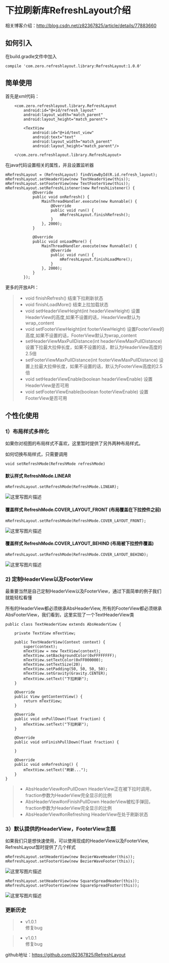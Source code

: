 
# 下拉刷新库RefreshLayout介绍

相关博客介绍：http://blog.csdn.net/z82367825/article/details/77883660

## 如何引入

在build.gradle文件中加入
```
compile 'com.zero.refreshlayout.library:RefreshLayout:1.0.0'
```

## 简单使用

首先是xml代码：

```
    <com.zero.refreshlayout.library.RefreshLayout
        android:id="@+id/refresh_layout"
        android:layout_width="match_parent"
        android:layout_height="match_parent">
        
        <TextView
            android:id="@+id/text_view"
            android:text="text"
            android:layout_width="match_parent"
            android:layout_height="match_parent"/>
        
    </com.zero.refreshlayout.library.RefreshLayout>
```

在java代码设置相关的属性，并且设置监听器

```
mRefreshLayout = (RefreshLayout) findViewById(R.id.refresh_layout);
mRefreshLayout.setHeaderView(new TextHeaderView(this));
mRefreshLayout.setFooterView(new TextFooterView(this));
mRefreshLayout.setRefreshListener(new RefreshListener() {
            @Override
            public void onRefresh() {
                MainThreadHandler.execute(new Runnable() {
                    @Override
                    public void run() {
                        mRefreshLayout.finishRefresh();
                    }
                }, 2000);
            }

            @Override
            public void onLoadMore() {
                MainThreadHandler.execute(new Runnable() {
                    @Override
                    public void run() {
                        mRefreshLayout.finishLoadMore();
                    }
                }, 2000);
            }
        });
```

更多的开放API：

>* void finishRefresh()
结束下拉刷新状态
>* void finishLoadMore()
结束上拉加载状态
>* void setHeaderViewHeight(int headerViewHeight)
设置HeaderView的高度,如果不设置的话，HeaderView默认为wrap_content
>* void setFooterViewHeight(int footerViewHeight)
设置FooterView的高度,如果不设置的话，FooterView默认为wrap_content
>* setHeaderViewMaxPullDistance(int headerViewMaxPullDistance)
设置下拉最大拉伸长度，如果不设置的话，默认为HeaderView高度的2.5倍
>* setFooterViewMaxPullDistance(int footerViewMaxPullDistance)
设置上拉最大拉伸长度，如果不设置的话，默认为FooterView高度的2.5倍
>* void setHeaderViewEnable(boolean headerViewEnable)
设置HeaderView是否可用
>* void setFooterViewEnable(boolean footerViewEnable) 
设置FooterView是否可用


## 个性化使用

### 1）布局样式多样化

如果你对视图的布局样式不喜欢，这里暂时提供了另外两种布局样式。

如何切换布局样式，只需要调用
```
void setRefreshMode(RefreshMode refreshMode)
```

#### 默认样式 RefreshMode.LINEAR 

```
mRefreshLayout.setRefreshMode(RefreshMode.LINEAR);
```

![这里写图片描述](http://img.blog.csdn.net/20170907163209988?watermark/2/text/aHR0cDovL2Jsb2cuY3Nkbi5uZXQvejgyMzY3ODI1/font/5a6L5L2T/fontsize/400/fill/I0JBQkFCMA==/dissolve/70/gravity/SouthEast)


#### 覆盖样式 RefreshMode.COVER_LAYOUT_FRONT (布局覆盖在下拉控件之前)

```
mRefreshLayout.setRefreshMode(RefreshMode.COVER_LAYOUT_FRONT);
```
![这里写图片描述](http://img.blog.csdn.net/20170907163451311?watermark/2/text/aHR0cDovL2Jsb2cuY3Nkbi5uZXQvejgyMzY3ODI1/font/5a6L5L2T/fontsize/400/fill/I0JBQkFCMA==/dissolve/70/gravity/SouthEast)

#### 覆盖样式 RefreshMode.COVER_LAYOUT_BEHIND (布局被下拉控件覆盖)

```
mRefreshLayout.setRefreshMode(RefreshMode.COVER_LAYOUT_BEHIND);
```

![这里写图片描述](http://img.blog.csdn.net/20170907163520371?watermark/2/text/aHR0cDovL2Jsb2cuY3Nkbi5uZXQvejgyMzY3ODI1/font/5a6L5L2T/fontsize/400/fill/I0JBQkFCMA==/dissolve/70/gravity/SouthEast)

### 2) 定制HeaderView以及FooterView

最重要当然是自己定制HeaderView以及FooterView，通过下面简单的例子我们就能轻松看懂

所有的HeaderView都必须继承AbsHeaderView, 所有的FooterView都必须继承AbsFooterView，我们看到，这里实现了一个TextHeaderView类

```
public class TextHeaderView extends AbsHeaderView {

    private TextView mTextView;
    
    public TextHeaderView(Context context) {
        super(context);
        mTextView = new TextView(context);
        mTextView.setBackgroundColor(0xFFFFFFFF);
        mTextView.setTextColor(0xFF000000);
        mTextView.setTextSize(20);
        mTextView.setPadding(50, 50, 50, 50);
        mTextView.setGravity(Gravity.CENTER);
        mTextView.setText("下拉刷新");
    }

    @Override
    public View getContentView() {
        return mTextView;
    }

    @Override
    public void onPullDown(float fraction) {
        mTextView.setText("下拉刷新");
    }

    @Override
    public void onFinishPullDown(float fraction) {
        
    }

    @Override
    public void onRefreshing() {
        mTextView.setText("刷新...");
    }
}

```

>* AbsHeaderView#onPullDown
   HeaderView正在被下拉时调用，fraction参数为HeaderView完全显示的比例
>* AbsHeaderView#onFinishPullDown
   HeaderView被松手弹回，fraction参数为HeaderView完全显示的比例
>* AbsHeaderView#onRefreshing
   HeaderView在处于刷新状态
   


### 3）默认提供的HeaderView，FooterView主题

如果我们只是想快速使用，可以使用现成的HeaderView以及FooterView, RefreshLayout暂时提供了几个样式

```
mRefreshLayout.setHeaderView(new BezierWaveHeader(this));
mRefreshLayout.setFooterView(new BezierWaveFooter(this));
```
![这里写图片描述](http://img.blog.csdn.net/20170907163608030?watermark/2/text/aHR0cDovL2Jsb2cuY3Nkbi5uZXQvejgyMzY3ODI1/font/5a6L5L2T/fontsize/400/fill/I0JBQkFCMA==/dissolve/70/gravity/SouthEast)

```
mRefreshLayout.setHeaderView(new SquareSpreadHeader(this));
mRefreshLayout.setFooterView(new SquareSpreadFooter(this));
```
![这里写图片描述](http://img.blog.csdn.net/20170907163757753?watermark/2/text/aHR0cDovL2Jsb2cuY3Nkbi5uZXQvejgyMzY3ODI1/font/5a6L5L2T/fontsize/400/fill/I0JBQkFCMA==/dissolve/70/gravity/SouthEast)


### 更新历史

>*  v1.0.1  
修复bug

>*  v1.0.1  
修复bug




github地址：https://github.com/82367825/RefreshLayout
